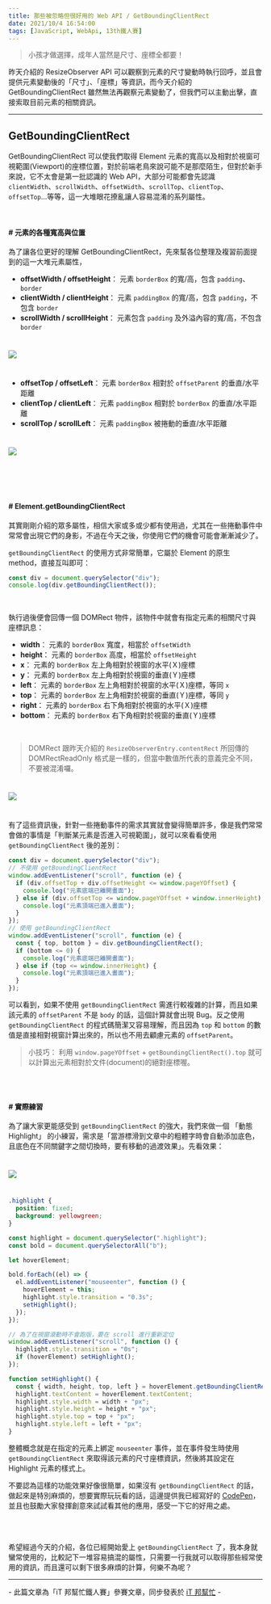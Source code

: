 ```yaml
---
title: 那些被忽略但很好用的 Web API / GetBoundingClientRect
date: 2021/10/4 16:54:00
tags: [JavaScript, WebApi, 13th鐵人賽]
---
```


> 小孩才做選擇，成年人當然是尺寸、座標全都要！

昨天介紹的 ResizeObserver API 可以觀察到元素的尺寸變動時執行回呼，並且會提供元素變動後的「尺寸」、「座標」等資訊，而今天介紹的 GetBoundingClientRect 雖然無法再觀察元素變動了，但我們可以主動出擊，直接索取目前元素的相關資訊。

---

## GetBoundingClientRect

GetBoundingClientRect 可以使我們取得 Element 元素的寬高以及相對於視窗可視範圍(Viewport)的座標位置，對於前端老鳥來說可能不是那麼陌生，但對於新手來說，它不太會是第一批認識的 Web API，大部分可能都會先認識 `clientWidth`、`scrollWidth`、`offsetWidth`、`scrollTop`、`clientTop`、`offsetTop`...等等，這一大堆眼花撩亂讓人容易混淆的系列屬性。

<br/>

#### # 元素的各種寬高與位置

為了讓各位更好的理解 GetBoundingClientRect，先來幫各位整理及複習前面提到的這一大堆元素屬性，

- **offsetWidth / offsetHeight**： 元素 `borderBox` 的寬/高，包含 `padding`、`border`
- **clientWidth / clientHeight**： 元素 `paddingBox` 的寬/高，包含 `padding`，不包含 `border`
- **scrollWidth / scrollHeight**： 元素包含 `padding` 及外溢內容的寬/高，不包含 `border`

<img src="width.png" style="max-width: 600px; margin: 24px auto;" />

- **offsetTop / offsetLeft**： 元素 `borderBox` 相對於 `offsetParent` 的垂直/水平距離
- **clientTop / clientLeft**： 元素 `paddingBox` 相對於 `borderBox` 的垂直/水平距離
- **scrollTop / scrollLeft**： 元素 `paddingBox` 被捲動的垂直/水平距離

<img src="top.png" style="max-width: 600px; margin: 24px auto;" />

<br/><br/>

#### # Element.getBoundingClientRect

其實剛剛介紹的眾多屬性，相信大家或多或少都有使用過，尤其在一些捲動事件中常常會出現它們的身影，不過在今天之後，你使用它們的機會可能會漸漸減少了。

`getBoundingClientRect` 的使用方式非常簡單，它屬於 Element 的原生 method，直接互叫即可：

```javascript
const div = document.querySelector("div");
console.log(div.getBoundingClientRect());
```

<br/>

執行過後便會回傳一個 DOMRect 物件，該物件中就會有指定元素的相關尺寸與座標訊息：

- **width**： 元素的 `borderBox` 寬度，相當於 `offsetWidth`
- **height**： 元素的 `borderBox` 高度，相當於 `offsetHeight`
- **x**： 元素的 `borderBox` 左上角相對於視窗的水平(Ｘ)座標
- **y**： 元素的 `borderBox` 左上角相對於視窗的垂直(Ｙ)座標
- **left**： 元素的 `borderBox` 左上角相對於視窗的水平(Ｘ)座標，等同 `x`
- **top**： 元素的 `borderBox` 左上角相對於視窗的垂直(Ｙ)座標，等同 `y`
- **right**： 元素的 `borderBox` 右下角相對於視窗的水平(Ｘ)座標
- **bottom**： 元素的 `borderBox` 右下角相對於視窗的垂直(Ｙ)座標

<br/>

> DOMRect 跟昨天介紹的 `ResizeObserverEntry.contentRect` 所回傳的 DOMRectReadOnly 格式是一樣的，但當中數值所代表的意義完全不同，不要被混淆囉。

<img src="rect.png" style="margin: 24px auto;" />

有了這些資訊後，針對一些捲動事件的需求其實就會變得簡單許多，像是我們常常會做的事情是「判斷某元素是否進入可視範圍」，就可以來看看使用 `getBoundingClientRect` 後的差別：

```javascript
const div = document.querySelector("div");
// 不使用 getBoundingClientRect
window.addEventListener("scroll", function (e) {
  if (div.offsetTop + div.offsetHeight <= window.pageYOffset) {
    console.log("元素底端已離開畫面");
  } else if (div.offsetTop <= window.pageYOffset + window.innerHeight) {
    console.log("元素頂端已進入畫面");
  }
});
// 使用 getBoundingClientRect
window.addEventListener("scroll", function (e) {
  const { top, bottom } = div.getBoundingClientRect();
  if (bottom <= 0) {
    console.log("元素底端已離開畫面");
  } else if (top <= window.innerHeight) {
    console.log("元素頂端已進入畫面");
  }
});
```

可以看到，如果不使用 `getBoundingClientRect` 需進行較複雜的計算，而且如果該元素的 `offsetParent` 不是 `body` 的話，這個計算就會出現 Bug。反之使用 `getBoundingClientRect` 的程式碼簡潔又容易理解，而且因為 `top` 和 `bottom` 的數值是直接相對視窗計算出來的，所以也不用去顧慮元素的 `offsetParent`。

> 小技巧： 利用 `window.pageYOffset` + `getBoundingClientRect().top` 就可以計算出元素相對於文件(document)的絕對座標喔。

<br/><br/>

#### # 實際練習

為了讓大家更能感受到 `getBoundingClientRect` 的強大，我們來做一個 「動態 Highlight」 的小練習，需求是「當游標滑到文章中的粗體字時會自動添加底色，且底色在不同關鍵字之間切換時，要有移動的過渡效果」。先看效果：

<img src="bounding.gif" style="max-width: 700px; margin: 24px auto;" />

```css
.highlight {
  position: fixed;
  background: yellowgreen;
}
```

```javascript
const highlight = document.querySelector(".highlight");
const bold = document.querySelectorAll("b");

let hoverElement;

bold.forEach((el) => {
  el.addEventListener("mouseenter", function () {
    hoverElement = this;
    highlight.style.transition = "0.3s";
    setHighlight();
  });
});

// 為了在視窗滾動時不會跑版，要在 scroll 進行重新定位
window.addEventListener("scroll", function () {
  highlight.style.transition = "0s";
  if (hoverElement) setHighlight();
});

function setHighlight() {
  const { width, height, top, left } = hoverElement.getBoundingClientRect();
  highlight.textContent = hoverElement.textContent;
  highlight.style.width = width + "px";
  highlight.style.height = height + "px";
  highlight.style.top = top + "px";
  highlight.style.left = left + "px";
}
```

整體概念就是在指定的元素上綁定 `mouseenter` 事件，並在事件發生時使用 `getBoundingClientRect` 來取得該元素的尺寸座標資訊，然後將其設定在 Highlight 元素的樣式上。

不要認為這樣的功能效果好像很簡單，如果沒有 `getBoundingClientRect` 的話，做起來是特別麻煩的，想要實際玩玩看的話，這邊提供我已經寫好的 [CodePen](https://codepen.io/max-lee/pen/GREVWGa)，並且也鼓勵大家發揮創意來試試看其他的應用，感受一下它的好用之處。

<br/><br/>

希望經過今天的介紹，各位已經開始愛上 `getBoundingClientRect` 了，我本身就蠻常使用的，比較記下一堆容易搞混的屬性，只需要一行我就可以取得那些經常使用的資訊，而且還可以剩下很多麻煩的計算，何樂不為呢？

---

\- 此篇文章為「iT 邦幫忙鐵人賽」參賽文章，同步發表於 [iT 邦幫忙](https://ithelp.ithome.com.tw/articles/10278542) -
